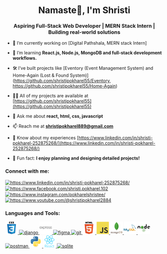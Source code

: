 <h1 align="center">Namaste🙏, I'm Shristi</h1>
<h3 align="center">Aspiring Full-Stack Web Developer | MERN Stack Intern | Building real-world solutions</h3>

- 🔭 I’m currently working on [Digital Pathshala, MERN stack Intern]

- 🌱 I’m learning **React.js, Node.js, MongoDB and full-stack development workflows.**

- 🛠️ I’ve built projects like [Eventory (Event Management System) and Home-Again (Lost & Found System)](https://github.com/shristipokharel55/Eventory, https://github.com/shristipokharel55/Home-Again)

- 👨‍💻 All of my projects are available at [https://github.com/shristipokharel55](https://github.com/shristipokharel55)

- 💬 Ask me about **react, html, css, javascript**

- 📫 Reach me at **shristipokharel889@gmail.com**

- 📄 Know about my experiences [https://www.linkedin.com/in/shristi-pokharel-252875268/](https://www.linkedin.com/in/shristi-pokharel-252875268/)

- 🎯 Fun fact: **I enjoy planning and designing detailed projects!**

<h3 align="left">Connect with me:</h3>
<p align="left">
<a href="https://linkedin.com/in/https://www.linkedin.com/in/shristi-pokharel-252875268/" target="blank"><img align="center" src="https://raw.githubusercontent.com/rahuldkjain/github-profile-readme-generator/master/src/images/icons/Social/linked-in-alt.svg" alt="https://www.linkedin.com/in/shristi-pokharel-252875268/" height="30" width="40" /></a>
<a href="https://fb.com/www.facebook.com/shristi.pokharel.102" target="blank"><img align="center" src="https://raw.githubusercontent.com/rahuldkjain/github-profile-readme-generator/master/src/images/icons/Social/facebook.svg" alt="https://www.facebook.com/shristi.pokharel.102" height="30" width="40" /></a>
<a href="https://instagram.com/https://www.instagram.com/pokharelshristee/" target="blank"><img align="center" src="https://raw.githubusercontent.com/rahuldkjain/github-profile-readme-generator/master/src/images/icons/Social/instagram.svg" alt="https://www.instagram.com/pokharelshristee/" height="30" width="40" /></a>
<a href="https://www.youtube.com/c/https://www.youtube.com/@shristipokharel2884" target="blank"><img align="center" src="https://raw.githubusercontent.com/rahuldkjain/github-profile-readme-generator/master/src/images/icons/Social/youtube.svg" alt="https://www.youtube.com/@shristipokharel2884" height="30" width="40" /></a>
</p>

<h3 align="left">Languages and Tools:</h3>
<p align="left"> <a href="https://www.w3schools.com/css/" target="_blank" rel="noreferrer"> <img src="https://raw.githubusercontent.com/devicons/devicon/master/icons/css3/css3-original-wordmark.svg" alt="css3" width="40" height="40"/> </a> <a href="https://www.djangoproject.com/" target="_blank" rel="noreferrer"> <img src="https://cdn.worldvectorlogo.com/logos/django.svg" alt="django" width="40" height="40"/> </a> <a href="https://expressjs.com" target="_blank" rel="noreferrer"> <img src="https://raw.githubusercontent.com/devicons/devicon/master/icons/express/express-original-wordmark.svg" alt="express" width="40" height="40"/> </a> <a href="https://www.figma.com/" target="_blank" rel="noreferrer"> <img src="https://www.vectorlogo.zone/logos/figma/figma-icon.svg" alt="figma" width="40" height="40"/> </a> <a href="https://git-scm.com/" target="_blank" rel="noreferrer"> <img src="https://www.vectorlogo.zone/logos/git-scm/git-scm-icon.svg" alt="git" width="40" height="40"/> </a> <a href="https://www.w3.org/html/" target="_blank" rel="noreferrer"> <img src="https://raw.githubusercontent.com/devicons/devicon/master/icons/html5/html5-original-wordmark.svg" alt="html5" width="40" height="40"/> </a> <a href="https://developer.mozilla.org/en-US/docs/Web/JavaScript" target="_blank" rel="noreferrer"> <img src="https://raw.githubusercontent.com/devicons/devicon/master/icons/javascript/javascript-original.svg" alt="javascript" width="40" height="40"/> </a> <a href="https://www.mongodb.com/" target="_blank" rel="noreferrer"> <img src="https://raw.githubusercontent.com/devicons/devicon/master/icons/mongodb/mongodb-original-wordmark.svg" alt="mongodb" width="40" height="40"/> </a> <a href="https://www.mysql.com/" target="_blank" rel="noreferrer"> <img src="https://raw.githubusercontent.com/devicons/devicon/master/icons/mysql/mysql-original-wordmark.svg" alt="mysql" width="40" height="40"/> </a> <a href="https://nodejs.org" target="_blank" rel="noreferrer"> <img src="https://raw.githubusercontent.com/devicons/devicon/master/icons/nodejs/nodejs-original-wordmark.svg" alt="nodejs" width="40" height="40"/> </a> <a href="https://postman.com" target="_blank" rel="noreferrer"> <img src="https://www.vectorlogo.zone/logos/getpostman/getpostman-icon.svg" alt="postman" width="40" height="40"/> </a> <a href="https://www.python.org" target="_blank" rel="noreferrer"> <img src="https://raw.githubusercontent.com/devicons/devicon/master/icons/python/python-original.svg" alt="python" width="40" height="40"/> </a> <a href="https://reactjs.org/" target="_blank" rel="noreferrer"> <img src="https://raw.githubusercontent.com/devicons/devicon/master/icons/react/react-original-wordmark.svg" alt="react" width="40" height="40"/> </a> <a href="https://www.sqlite.org/" target="_blank" rel="noreferrer"> <img src="https://www.vectorlogo.zone/logos/sqlite/sqlite-icon.svg" alt="sqlite" width="40" height="40"/> </p>
